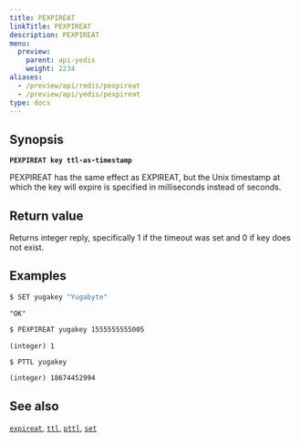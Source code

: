 ```yaml
---
title: PEXPIREAT
linkTitle: PEXPIREAT
description: PEXPIREAT
menu:
  preview:
    parent: api-yedis
    weight: 2234
aliases:
  - /preview/api/redis/pexpireat
  - /preview/api/yedis/pexpireat
type: docs
---
```


## Synopsis

**`PEXPIREAT key ttl-as-timestamp`**

PEXPIREAT has the same effect as EXPIREAT, but the Unix timestamp at which the key will expire is specified in milliseconds instead of seconds.

## Return value

Returns integer reply, specifically 1 if the timeout was set and 0 if key does not exist.

## Examples

```sh
$ SET yugakey "Yugabyte"
```

```
"OK"
```

```sh
$ PEXPIREAT yugakey 1555555555005
```

```
(integer) 1
```

```sh
$ PTTL yugakey
```

```
(integer) 18674452994
```

## See also

[`expireat`](../expireat/), [`ttl`](../ttl/), [`pttl`](../pttl/), [`set`](../set/)
